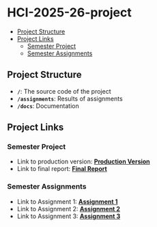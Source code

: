# HCI-2025-26-project

- [Project Structure](#project-structure)
- [Project Links](#my-project-links)
  - [Semester Project](#semester-project)
  - [Semester Assignments](#semester-assignments)

## Project Structure

- **`/`**: The source code of the project
- **`/assignments`**: Results of assignments
- **`/docs`**: Documentation

## Project Links

### Semester Project

- Link to production version: [**Production Version**](URL_TO_PRODUCTION_VERSION) <!-- Replace with actual URL -->
- Link to final report: [**Final Report**](URL_TO_FINAL_REPORT) <!-- Replace with actual URL -->
<!-- Add more as necessary -->

### Semester Assignments

- Link to Assignment 1: [**Assignment 1**](https://github.com/KraljBarti/HCI-2025-26-project/tree/main/assignments/1st_assignment)
- Link to Assignment 2: [**Assignment 2**](https://github.com/KraljBarti/HCI-2025-26-project/tree/main/assignments/2nd_assignment)
- Link to Assignment 3: [**Assignment 3**](URL_TO_ASSIGNMENT_3) <!-- Replace with actual URL -->
<!-- Add more assignments as necessary -->
